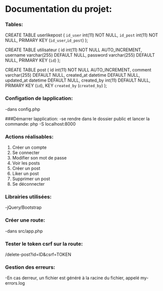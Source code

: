 # Documentation du projet:

### Tables:

CREATE TABLE userlikepost (
  `id_user` int(11) NOT NULL,
  `id_post` int(11) NOT NULL,
  PRIMARY KEY (`id_user`,`id_post`)
);

CREATE TABLE utilisateur (
  id int(11) NOT NULL AUTO_INCREMENT,
  username varchar(255) DEFAULT NULL,
  password varchar(255) DEFAULT NULL,
  PRIMARY KEY (`id`)
);

CREATE TABLE post (
  id int(11) NOT NULL AUTO_INCREMENT,
  comment varchar(255) DEFAULT NULL,
  created_at datetime DEFAULT NULL,
  updated_at datetime DEFAULT NULL,
  created_by int(11) DEFAULT NULL,
  PRIMARY KEY (`id`),
  KEY `created_by` (`created_by`)
);

### Configation de lapplication:
  -dans config.php

###Démarrer lapplication:
  -se rendre dans le dossier public et lancer la commande: php -S localhost:8000

### Actions réalisables:
1) Créer un compte
2) Se connecter
3) Modifier son mot de passe
4) Voir les posts
5) Créer un post
6) Liker un post
7) Supprimer un post
8) Se déconnecter

### Librairies utilisées: 
  -jQuery/Bootstrap

### Créer une route:
  -dans src/app.php

### Tester le token csrf sur la route:
  /delete-post?id=ID&csrf=TOKEN

### Gestion des erreurs:
  -En cas derreur, un fichier est généré à la racine du fichier, appelé my-errors.log








